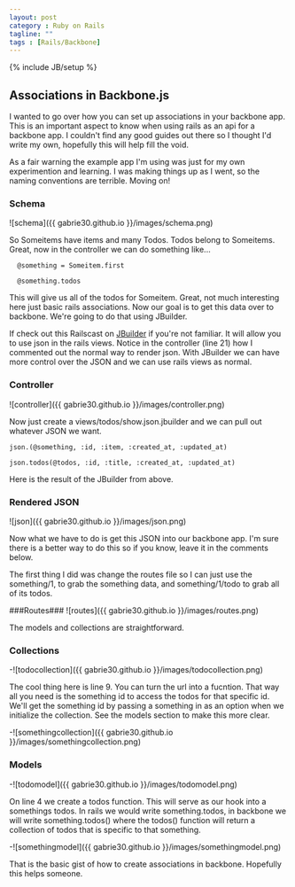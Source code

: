 ```yaml
---
layout: post
category : Ruby on Rails
tagline: ""
tags : [Rails/Backbone]
---
```

{% include JB/setup %}


## Associations in Backbone.js ##

I wanted to go over how you can set up associations in your backbone app. This is an important aspect to know when using rails as an api for a backbone app. I couldn't find any good guides out there so I thought I'd write my own, hopefully this will help fill the void.

As a fair warning the example app I'm using was just for my own experimention and learning. I was making things up as I went, so the naming conventions are terrible. Moving on!

### Schema ###

![schema]({{ gabrie30.github.io }}/images/schema.png)

So Someitems have items and many Todos. Todos belong to Someitems. Great, now in the controller we can do something like... 

```
  @something = Someitem.first
```

```
  @something.todos
```

This will give us all of the todos for Someitem. Great, not much interesting here just basic rails associations. Now our goal is to get this data over to backbone. We're going to do that using JBuilder.

If check out this Railscast on [JBuilder](https://www.youtube.com/watch?v=52jERwqKNE0) if you're not familiar. It will allow you to use json in the rails views. Notice in the controller (line 21) how I commented out the normal way to render json. With JBuilder we can have more control over the JSON and we can use rails views as normal.

### Controller ###

![controller]({{ gabrie30.github.io }}/images/controller.png)

Now just create a views/todos/show.json.jbuilder and we can pull out whatever JSON we want.

```
json.(@something, :id, :item, :created_at, :updated_at)
```

```
json.todos(@todos, :id, :title, :created_at, :updated_at)
```

Here is the result of the JBuilder from above.

### Rendered JSON ###

![json]({{ gabrie30.github.io }}/images/json.png)

Now what we have to do is get this JSON into our backbone app. I'm sure there is a better way to do this so if you know, leave it in the comments below. 

The first thing I did was change the routes file so I can just use the something/1, to grab the something data, and something/1/todo to grab all of its todos.

###Routes###
![routes]({{ gabrie30.github.io }}/images/routes.png)

The models and collections are straightforward.

### Collections ###

-![todocollection]({{ gabrie30.github.io }}/images/todocollection.png)

The cool thing here is line 9. You can turn the url into a fucntion. That way all you need is the something id to access the todos for that specific id. We'll get the something id by passing a something in as an option when we initialize the collection. See the models section to make this more clear.

-![somethingcollection]({{ gabrie30.github.io }}/images/somethingcollection.png)

### Models ###

-![todomodel]({{ gabrie30.github.io }}/images/todomodel.png)

On line 4 we create a todos function. This will serve as our hook into a somethings todos. In rails we would write something.todos, in backbone we will write something.todos() where the todos() function will return a collection of todos that is specific to that something.

-![somethingmodel]({{ gabrie30.github.io }}/images/somethingmodel.png)

That is the basic gist of how to create associations in backbone. Hopefully this helps someone.

















